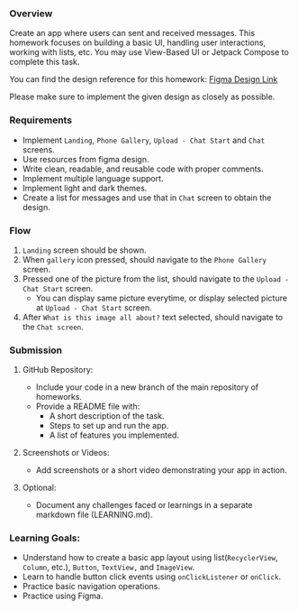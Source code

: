 ### Overview
Create an app where users can sent and received messages. This homework focuses on  building a basic UI, handling user interactions, working with lists, etc. You may use View-Based UI or Jetpack Compose to complete this task.

You can find the design reference for this homework: [Figma Design Link]([https://www.figma.com/design/LYKfnNqma76fcppvYgm2HV/Image-Detection-Chat-App-(Community)-(Copy)?node-id=302-205&node-type=canvas&t=VZncIXUWioeYSGUa-0](https://www.figma.com/design/LYKfnNqma76fcppvYgm2HV/Image-Detection-Chat-App-(Community)-(Copy)?node-id=302-205&node-type=canvas&t=VZncIXUWioeYSGUa-0))

Please make sure to implement the given design as closely as possible.

### Requirements
- Implement `Landing`, `Phone Gallery`, `Upload - Chat Start` and `Chat` screens.
- Use resources from figma design. 
- Write clean, readable, and reusable code with proper comments.
- Implement multiple language support. 
- Implement light and dark themes.
- Create a list for messages and use that in `Chat` screen to obtain the design.

### Flow
1. `Landing` screen should be shown. 
2. When `gallery` icon pressed, should navigate to the `Phone Gallery` screen. 
3. Pressed one of the picture from the list, should navigate to the `Upload - Chat Start` screen.
   - You can display same picture everytime, or display selected picture at `Upload - Chat Start` screen. 
5. After `What is this image all about?` text selected, should navigate to the `Chat screen`. 

### Submission
1. GitHub Repository:
   - Include your code in a new branch of the main repository of homeworks.
   - Provide a README file with:
     - A short description of the task.
     - Steps to set up and run the app.
     - A list of features you implemented.

2. Screenshots or Videos:
   - Add screenshots or a short video demonstrating your app in action.

3. Optional:
   - Document any challenges faced or learnings in a separate markdown file (LEARNING.md).

### Learning Goals:
- Understand how to create a basic app layout using list(`RecyclerView`, `Column`, etc.), `Button`, `TextView,` and `ImageView`.
- Learn to handle button click events using `onClickListener` or `onClick`.
- Practice basic navigation operations.
- Practice using Figma.
